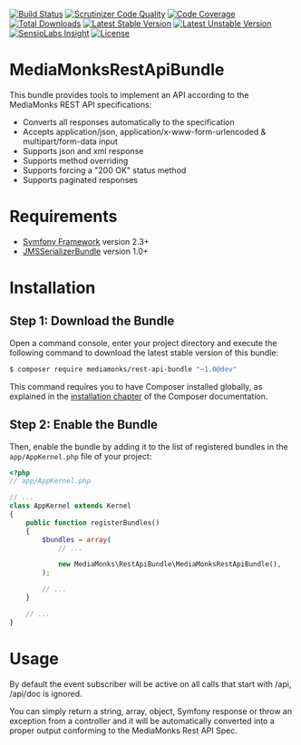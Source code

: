 [![Build Status](https://travis-ci.org/MediaMonks/SymfonyRestApiBundle.svg?branch=master)](https://travis-ci.org/MediaMonks/SymfonyRestApiBundle)
[![Scrutinizer Code Quality](https://scrutinizer-ci.com/g/MediaMonks/SymfonyRestApiBundle/badges/quality-score.png?b=master)](https://scrutinizer-ci.com/g/MediaMonks/SymfonyRestApiBundle/?branch=master)
[![Code Coverage](https://scrutinizer-ci.com/g/MediaMonks/SymfonyRestApiBundle/badges/coverage.png?b=master)](https://scrutinizer-ci.com/g/MediaMonks/SymfonyRestApiBundle/?branch=master)
[![Total Downloads](https://poser.pugx.org/mediamonks/rest-api-bundle/downloads)](https://packagist.org/packages/mediamonks/rest-api-bundle)
[![Latest Stable Version](https://poser.pugx.org/mediamonks/rest-api-bundle/v/stable)](https://packagist.org/packages/mediamonks/rest-api-bundle)
[![Latest Unstable Version](https://poser.pugx.org/mediamonks/rest-api-bundle/v/unstable)](https://packagist.org/packages/mediamonks/rest-api-bundle)
[![SensioLabs Insight](https://img.shields.io/sensiolabs/i/c42e43fd-9c7b-47e1-8264-3a98961e9236.svg)](https://insight.sensiolabs.com/projects/c42e43fd-9c7b-47e1-8264-3a98961e9236)
[![License](https://poser.pugx.org/mediamonks/rest-api-bundle/license)](https://packagist.org/packages/mediamonks/rest-api-bundle)

MediaMonksRestApiBundle
=======

This bundle provides tools to implement an API according to the MediaMonks REST API specifications:

- Converts all responses automatically to the specification
- Accepts application/json, application/x-www-form-urlencoded & multipart/form-data input
- Supports json and xml response
- Supports method overriding
- Supports forcing a "200 OK" status method
- Supports paginated responses

Requirements
============

- [Symfony Framework](https://github.com/symfony/symfony) version 2.3+
- [JMSSerializerBundle](https://github.com/schmittjoh/JMSSerializerBundle) version 1.0+

Installation
============

Step 1: Download the Bundle
---------------------------

Open a command console, enter your project directory and execute the
following command to download the latest stable version of this bundle:

```bash
$ composer require mediamonks/rest-api-bundle "~1.0@dev"
```

This command requires you to have Composer installed globally, as explained
in the [installation chapter](https://getcomposer.org/doc/00-intro.md)
of the Composer documentation.

Step 2: Enable the Bundle
-------------------------

Then, enable the bundle by adding it to the list of registered bundles
in the `app/AppKernel.php` file of your project:

```php
<?php
// app/AppKernel.php

// ...
class AppKernel extends Kernel
{
    public function registerBundles()
    {
        $bundles = array(
            // ...

            new MediaMonks\RestApiBundle\MediaMonksRestApiBundle(),
        );

        // ...
    }

    // ...
}
```

Usage
=====

By default the event subscriber will be active on all calls that start with /api, /api/doc is ignored.

You can simply return a string, array, object, Symfony response or throw an exception from a controller and it will be
automatically converted into a proper output conforming to the MediaMonks Rest API Spec.

